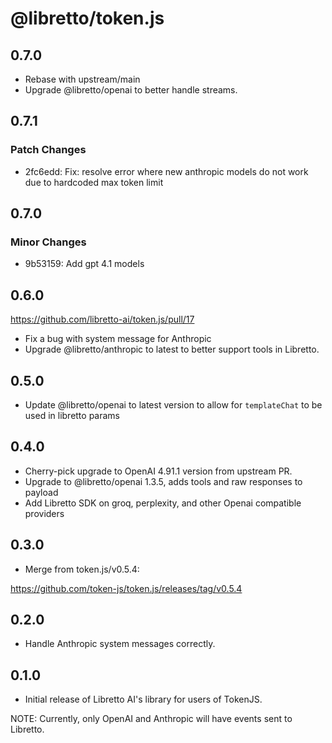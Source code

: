 # @libretto/token.js

## 0.7.0

* Rebase with upstream/main
* Upgrade @libretto/openai to better handle streams.

## 0.7.1

### Patch Changes

- 2fc6edd: Fix: resolve error where new anthropic models do not work due to hardcoded max token limit

## 0.7.0

### Minor Changes

- 9b53159: Add gpt 4.1 models

## 0.6.0

https://github.com/libretto-ai/token.js/pull/17
* Fix a bug with system message for Anthropic
* Upgrade @libretto/anthropic to latest to better support tools in Libretto.

## 0.5.0

* Update @libretto/openai to latest version to allow for `templateChat` to be used in libretto params

## 0.4.0

* Cherry-pick upgrade to OpenAI 4.91.1 version from upstream PR.
* Upgrade to @libretto/openai 1.3.5, adds tools and raw responses to payload
* Add Libretto SDK on groq, perplexity, and other Openai compatible providers

## 0.3.0

* Merge from token.js/v0.5.4:

https://github.com/token-js/token.js/releases/tag/v0.5.4

## 0.2.0

* Handle Anthropic system messages correctly.

## 0.1.0

* Initial release of Libretto AI's library for users of TokenJS.

NOTE: Currently, only OpenAI and Anthropic will have events sent to Libretto.
